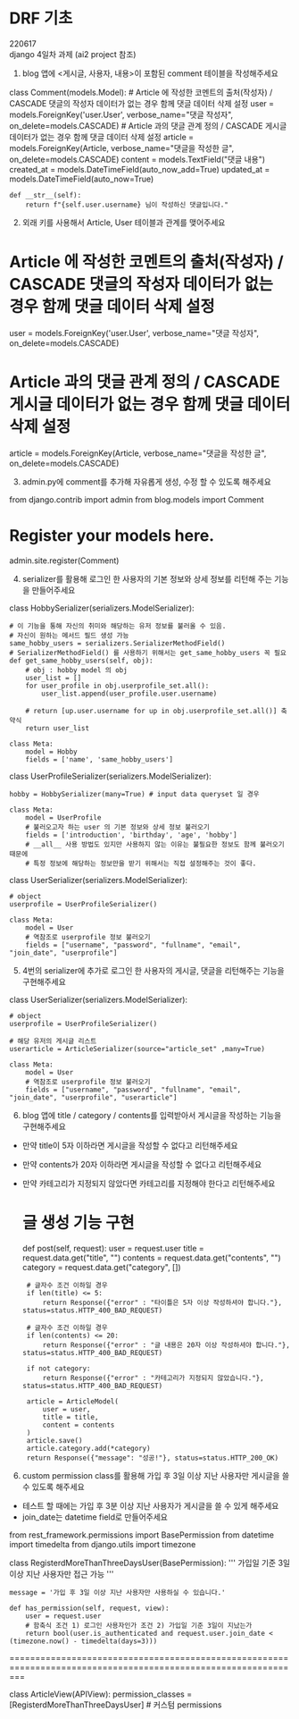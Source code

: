 # DRF 기초

220617  
django 4일차 과제 (ai2 project 참조)  
1. blog 앱에 <게시글, 사용자, 내용>이 포함된 comment 테이블을 작성해주세요

class Comment(models.Model):
    # Article 에 작성한 코멘트의 출처(작성자) / CASCADE 댓글의 작성자 데이터가 없는 경우 함께 댓글 데이터 삭제 설정
    user = models.ForeignKey('user.User', verbose_name="댓글 작성자", on_delete=models.CASCADE)
    # Article 과의 댓글 관계 정의 / CASCADE 게시글 데이터가 없는 경우 함께 댓글 데이터 삭제 설정
    article = models.ForeignKey(Article, verbose_name="댓글을 작성한 글", on_delete=models.CASCADE)
    content = models.TextField("댓글 내용")
    created_at = models.DateTimeField(auto_now_add=True)
    updated_at = models.DateTimeField(auto_now=True)

    def __str__(self):
        return f"{self.user.username} 님이 작성하신 댓글입니다."


2. 외래 키를 사용해서 Article, User 테이블과 관계를 맺어주세요

# Article 에 작성한 코멘트의 출처(작성자) / CASCADE 댓글의 작성자 데이터가 없는 경우 함께 댓글 데이터 삭제 설정
user = models.ForeignKey('user.User', verbose_name="댓글 작성자", on_delete=models.CASCADE)
# Article 과의 댓글 관계 정의 / CASCADE 게시글 데이터가 없는 경우 함께 댓글 데이터 삭제 설정
article = models.ForeignKey(Article, verbose_name="댓글을 작성한 글", on_delete=models.CASCADE)

3. admin.py에 comment를 추가해 자유롭게 생성, 수정 할 수 있도록 해주세요

from django.contrib import admin
from blog.models import Comment

# Register your models here.
admin.site.register(Comment)

4. serializer를 활용해 로그인 한 사용자의 기본 정보와 상세 정보를 리턴해 주는 기능을 만들어주세요

class HobbySerializer(serializers.ModelSerializer):

    # 이 기능을 통해 자신의 취미와 해당하는 유저 정보를 불러올 수 있음.
    # 자신이 원하는 메서드 필드 생성 가능
    same_hobby_users = serializers.SerializerMethodField()
    # SerializerMethodField() 를 사용하기 위해서는 get_same_hobby_users 꼭 필요
    def get_same_hobby_users(self, obj):
        # obj : hobby model 의 obj
        user_list = []
        for user_profile in obj.userprofile_set.all():
            user_list.append(user_profile.user.username)
        
        # return [up.user.username for up in obj.userprofile_set.all()] 축약식
        return user_list

    class Meta:
        model = Hobby
        fields = ['name', 'same_hobby_users']

class UserProfileSerializer(serializers.ModelSerializer):

    hobby = HobbySerializer(many=True) # input data queryset 일 경우

    class Meta:
        model = UserProfile
        # 불러오고자 하는 user 의 기본 정보와 상세 정보 불러오기
        fields = ['introduction', 'birthday', 'age', 'hobby']
        # __all__ 사용 방법도 있지만 사용하지 않는 이유는 불필요한 정보도 함께 불러오기 때문에
        # 특정 정보에 해당하는 정보만을 받기 위해서는 직접 설정해주는 것이 좋다.


class UserSerializer(serializers.ModelSerializer):

    # object 
    userprofile = UserProfileSerializer()
    
    class Meta:
        model = User
        # 역참조로 userprofile 정보 불러오기
        fields = ["username", "password", "fullname", "email", "join_date", "userprofile"]


5. 4번의 serializer에 추가로 로그인 한 사용자의 게시글, 댓글을 리턴해주는 기능을 구현해주세요

class UserSerializer(serializers.ModelSerializer):

    # object 
    userprofile = UserProfileSerializer()

    # 해당 유저의 게시글 리스트
    userarticle = ArticleSerializer(source="article_set" ,many=True)
    
    class Meta:
        model = User
        # 역참조로 userprofile 정보 불러오기
        fields = ["username", "password", "fullname", "email", "join_date", "userprofile", "userarticle"]

6. blog 앱에 title / category / contents를 입력받아서 게시글을 작성하는 기능을 구현해주세요
 - 만약 title이 5자 이하라면 게시글을 작성할 수 없다고 리턴해주세요
 - 만약 contents가 20자 이하라면 게시글을 작성할 수 없다고 리턴해주세요
 - 만약 카테고리가 지정되지 않았다면 카테고리를 지정해야 한다고 리턴해주세요

    # 글 생성 기능 구현
    def post(self, request):
        user = request.user
        title = request.data.get("title", "")
        contents = request.data.get("contents", "")
        category = request.data.get("category", [])

        # 글자수 조건 이하일 경우
        if len(title) <= 5:
            return Response({"error" : "타이틀은 5자 이상 작성하셔야 합니다."}, status=status.HTTP_400_BAD_REQUEST)
        
        # 글자수 조건 이하일 경우
        if len(contents) <= 20:
            return Response({"error" : "글 내용은 20자 이상 작성하셔야 합니다."}, status=status.HTTP_400_BAD_REQUEST)
        
        if not category:
            return Response({"error" : "카테고리가 지정되지 않았습니다."}, status=status.HTTP_400_BAD_REQUEST)

        article = ArticleModel(
            user = user,
            title = title,
            content = contents
        )
        article.save()
        article.category.add(*category)
        return Response({"message": "성공!"}, status=status.HTTP_200_OK)


6. custom permission class를 활용해 가입 후 3일 이상 지난 사용자만 게시글을 쓸 수 있도록 해주세요
 - 테스트 할 때에는 가입 후 3분 이상 지난 사용자가 게시글을 쓸 수 있게 해주세요
 - join_date는 datetime field로 만들어주세요


from rest_framework.permissions import BasePermission
from datetime import timedelta
from django.utils import timezone


class RegisterdMoreThanThreeDaysUser(BasePermission):
    ''' 
    가입일 기준 3일 이상 지난 사용자만 접근 가능
    '''

    message = '가입 후 3일 이상 지난 사용자만 사용하실 수 있습니다.'

    def has_permission(self, request, view):
        user = request.user
        # 함축식 조건 1) 로그인 사용자인가 조건 2) 가입일 기준 3일이 지났는가
        return bool(user.is_authenticated and request.user.join_date < (timezone.now() - timedelta(days=3)))


===============================================================================================================


class ArticleView(APIView):
    permission_classes = [RegisterdMoreThanThreeDaysUser]   # 커스텀 permissions